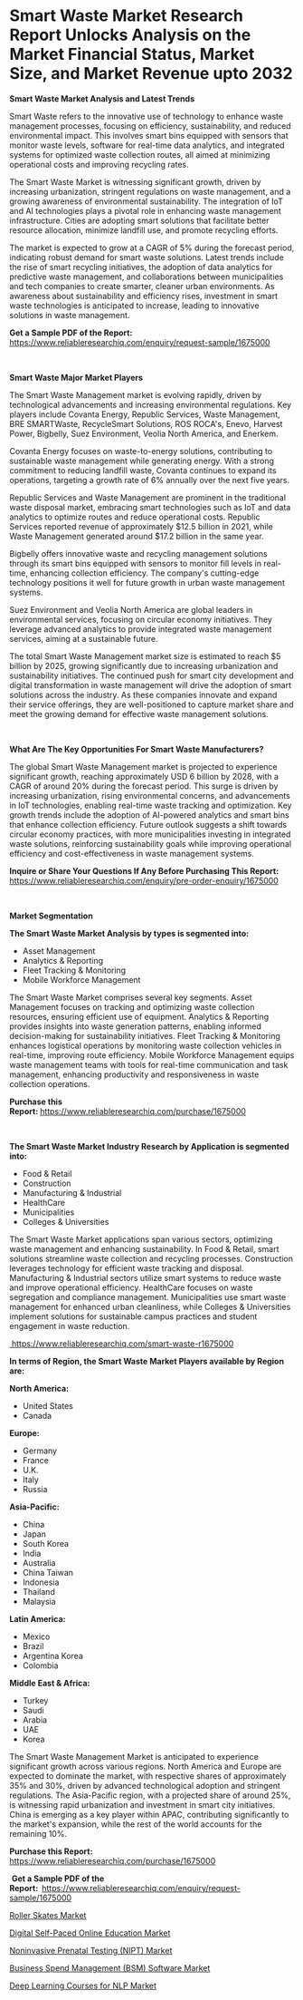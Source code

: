 <p><h1>Smart Waste Market Research Report Unlocks Analysis on the Market Financial Status, Market Size, and Market Revenue upto 2032</h1></p><p><strong>Smart Waste Market Analysis and Latest Trends</strong></p>
<p><p>Smart Waste refers to the innovative use of technology to enhance waste management processes, focusing on efficiency, sustainability, and reduced environmental impact. This involves smart bins equipped with sensors that monitor waste levels, software for real-time data analytics, and integrated systems for optimized waste collection routes, all aimed at minimizing operational costs and improving recycling rates.</p><p>The Smart Waste Market is witnessing significant growth, driven by increasing urbanization, stringent regulations on waste management, and a growing awareness of environmental sustainability. The integration of IoT and AI technologies plays a pivotal role in enhancing waste management infrastructure. Cities are adopting smart solutions that facilitate better resource allocation, minimize landfill use, and promote recycling efforts.</p><p>The market is expected to grow at a CAGR of 5% during the forecast period, indicating robust demand for smart waste solutions. Latest trends include the rise of smart recycling initiatives, the adoption of data analytics for predictive waste management, and collaborations between municipalities and tech companies to create smarter, cleaner urban environments. As awareness about sustainability and efficiency rises, investment in smart waste technologies is anticipated to increase, leading to innovative solutions in waste management.</p></p>
<p><strong>Get a Sample PDF of the Report:&nbsp;</strong> <a href="https://www.reliableresearchiq.com/enquiry/request-sample/1675000?utm_campaign=1877&utm_medium=2&utm_source=Github&utm_content=ia&utm_term=25032025&utm_id=smart-waste">https://www.reliableresearchiq.com/enquiry/request-sample/1675000</a></p>
<p>&nbsp;</p>
<p><strong>Smart Waste Major Market Players</strong></p>
<p><p>The Smart Waste Management market is evolving rapidly, driven by technological advancements and increasing environmental regulations. Key players include Covanta Energy, Republic Services, Waste Management, BRE SMARTWaste, RecycleSmart Solutions, ROS ROCA's, Enevo, Harvest Power, Bigbelly, Suez Environment, Veolia North America, and Enerkem.</p><p>Covanta Energy focuses on waste-to-energy solutions, contributing to sustainable waste management while generating energy. With a strong commitment to reducing landfill waste, Covanta continues to expand its operations, targeting a growth rate of 6% annually over the next five years.</p><p>Republic Services and Waste Management are prominent in the traditional waste disposal market, embracing smart technologies such as IoT and data analytics to optimize routes and reduce operational costs. Republic Services reported revenue of approximately $12.5 billion in 2021, while Waste Management generated around $17.2 billion in the same year.</p><p>Bigbelly offers innovative waste and recycling management solutions through its smart bins equipped with sensors to monitor fill levels in real-time, enhancing collection efficiency. The company's cutting-edge technology positions it well for future growth in urban waste management systems.</p><p>Suez Environment and Veolia North America are global leaders in environmental services, focusing on circular economy initiatives. They leverage advanced analytics to provide integrated waste management services, aiming at a sustainable future.</p><p>The total Smart Waste Management market size is estimated to reach $5 billion by 2025, growing significantly due to increasing urbanization and sustainability initiatives. The continued push for smart city development and digital transformation in waste management will drive the adoption of smart solutions across the industry. As these companies innovate and expand their service offerings, they are well-positioned to capture market share and meet the growing demand for effective waste management solutions.</p></p>
<p>&nbsp;</p>
<p><strong>What Are The Key Opportunities For Smart Waste Manufacturers?</strong></p>
<p><p>The global Smart Waste Management market is projected to experience significant growth, reaching approximately USD 6 billion by 2028, with a CAGR of around 20% during the forecast period. This surge is driven by increasing urbanization, rising environmental concerns, and advancements in IoT technologies, enabling real-time waste tracking and optimization. Key growth trends include the adoption of AI-powered analytics and smart bins that enhance collection efficiency. Future outlook suggests a shift towards circular economy practices, with more municipalities investing in integrated waste solutions, reinforcing sustainability goals while improving operational efficiency and cost-effectiveness in waste management systems.</p></p>
<p><strong>Inquire or Share Your Questions If Any Before Purchasing This Report:</strong> <a href="https://www.reliableresearchiq.com/enquiry/pre-order-enquiry/1675000?utm_campaign=1877&utm_medium=2&utm_source=Github&utm_content=ia&utm_term=25032025&utm_id=smart-waste">https://www.reliableresearchiq.com/enquiry/pre-order-enquiry/1675000</a></p>
<p>&nbsp;</p>
<p><strong>Market Segmentation</strong></p>
<p><strong>The Smart Waste Market Analysis by types is segmented into:</strong></p>
<p><ul><li>Asset Management</li><li>Analytics & Reporting</li><li>Fleet Tracking & Monitoring</li><li>Mobile Workforce Management</li></ul></p>
<p><p>The Smart Waste Market comprises several key segments. Asset Management focuses on tracking and optimizing waste collection resources, ensuring efficient use of equipment. Analytics & Reporting provides insights into waste generation patterns, enabling informed decision-making for sustainability initiatives. Fleet Tracking & Monitoring enhances logistical operations by monitoring waste collection vehicles in real-time, improving route efficiency. Mobile Workforce Management equips waste management teams with tools for real-time communication and task management, enhancing productivity and responsiveness in waste collection operations.</p></p>
<p><strong>Purchase this Report:&nbsp;</strong><a href="https://www.reliableresearchiq.com/purchase/1675000?utm_campaign=1877&utm_medium=2&utm_source=Github&utm_content=ia&utm_term=25032025&utm_id=smart-waste">https://www.reliableresearchiq.com/purchase/1675000</a></p>
<p>&nbsp;</p>
<p><strong>The Smart Waste Market Industry Research by Application is segmented into:</strong></p>
<p><ul><li>Food & Retail</li><li>Construction</li><li>Manufacturing & Industrial</li><li>HealthCare</li><li>Municipalities</li><li>Colleges & Universities</li></ul></p>
<p><p>The Smart Waste Market applications span various sectors, optimizing waste management and enhancing sustainability. In Food & Retail, smart solutions streamline waste collection and recycling processes. Construction leverages technology for efficient waste tracking and disposal. Manufacturing & Industrial sectors utilize smart systems to reduce waste and improve operational efficiency. HealthCare focuses on waste segregation and compliance management. Municipalities use smart waste management for enhanced urban cleanliness, while Colleges & Universities implement solutions for sustainable campus practices and student engagement in waste reduction.</p></p>
<p><a href="https://www.reliableresearchiq.com/smart-waste-r1675000?utm_campaign=1877&utm_medium=2&utm_source=Github&utm_content=ia&utm_term=25032025&utm_id=smart-waste">&nbsp;https://www.reliableresearchiq.com/smart-waste-r1675000</a></p>
<p><strong>In terms of Region, the Smart Waste Market Players available by Region are:</strong></p>
<p>
    <p> <strong> North America: </strong>
        <ul>
            <li>United States</li>
            <li>Canada</li>
        </ul>
        </p> 
    <p> <strong> Europe: </strong>
        <ul>
            <li>Germany</li>
            <li>France</li>
            <li>U.K.</li>
            <li>Italy</li>
            <li>Russia</li>
        </ul>
        </p> 
    <p> <strong> Asia-Pacific: </strong>
        <ul>
            <li>China</li>
            <li>Japan</li>
            <li>South Korea</li>
            <li>India</li>
            <li>Australia</li>
            <li>China Taiwan</li>
            <li>Indonesia</li>
            <li>Thailand</li>
            <li>Malaysia</li>
        </ul>
        </p> 
    <p> <strong> Latin America: </strong>
        <ul>
            <li>Mexico</li>
            <li>Brazil</li>
            <li>Argentina Korea</li>
            <li>Colombia</li>
        </ul>
        </p> 
    <p> <strong> Middle East & Africa: </strong>
        <ul>
            <li>Turkey</li>
            <li>Saudi</li>
            <li>Arabia</li>
            <li>UAE</li>
            <li>Korea</li>
        </ul>
    </p>
    </p>
<p><p>The Smart Waste Management Market is anticipated to experience significant growth across various regions. North America and Europe are expected to dominate the market, with respective shares of approximately 35% and 30%, driven by advanced technological adoption and stringent regulations. The Asia-Pacific region, with a projected share of around 25%, is witnessing rapid urbanization and investment in smart city initiatives. China is emerging as a key player within APAC, contributing significantly to the market's expansion, while the rest of the world accounts for the remaining 10%.</p></p>
<p><strong>Purchase this Report: </strong><a href="https://www.reliableresearchiq.com/purchase/1675000?utm_campaign=1877&utm_medium=2&utm_source=Github&utm_content=ia&utm_term=25032025&utm_id=smart-waste">https://www.reliableresearchiq.com/purchase/1675000</a></p>
<p>&nbsp;<strong>Get a Sample PDF of the Report:&nbsp;&nbsp;</strong><a href="https://www.reliableresearchiq.com/enquiry/request-sample/1675000?utm_campaign=1877&utm_medium=2&utm_source=Github&utm_content=ia&utm_term=25032025&utm_id=smart-waste">https://www.reliableresearchiq.com/enquiry/request-sample/1675000</a></p>
<p><strong></strong></p>
<p><p><a href="https://github.com/leoustolja/Market-Research-Report-List-1/blob/main/roller-skates-market.md?utm_campaign=1877&utm_medium=2&utm_source=Github&utm_content=ia&utm_term=25032025&utm_id=smart-waste">Roller Skates Market</a></p><p><a href="https://github.com/busamoleankk/Market-Research-Report-List-1/blob/main/digital-self-paced-online-education-market.md?utm_campaign=1877&utm_medium=2&utm_source=Github&utm_content=ia&utm_term=25032025&utm_id=smart-waste">Digital Self-Paced Online Education Market</a></p><p><a href="https://github.com/madethkijori/Market-Research-Report-List-1/blob/main/noninvasive-prenatal-testing-nipt-market.md?utm_campaign=1877&utm_medium=2&utm_source=Github&utm_content=ia&utm_term=25032025&utm_id=smart-waste">Noninvasive Prenatal Testing (NIPT) Market</a></p><p><a href="https://github.com/kanetaerkid/Market-Research-Report-List-1/blob/main/business-spend-management-bsm-software-market.md?utm_campaign=1877&utm_medium=2&utm_source=Github&utm_content=ia&utm_term=25032025&utm_id=smart-waste">Business Spend Management (BSM) Software Market</a></p><p><a href="https://github.com/cayposshefin/Market-Research-Report-List-1/blob/main/deep-learning-courses-for-nlp-market.md?utm_campaign=1877&utm_medium=2&utm_source=Github&utm_content=ia&utm_term=25032025&utm_id=smart-waste">Deep Learning Courses for NLP Market</a></p></p>